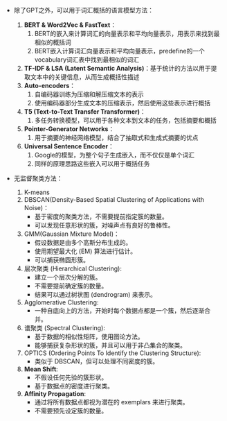 - 除了GPT之外，可以用于词汇概括的语言模型方法：
	1. **BERT & Word2Vec & FastText**：
		1. BERT的嵌入来计算词汇的向量表示和平均向量表示，用表示来找到最相似的概括词
		2. BERT嵌入计算词汇向量表示和平均向量表示，predefine的一个vocabulary词汇表中找到最相似的词汇
	2. **TF-IDF & LSA (Latent Semantic Analysis)**：基于统计的方法以用于提取文本中的关键信息，从而生成概括性描述
	3. **Auto-encoders**：
		1. 自编码器训练为压缩和解压缩文本的表示
		2. 使用编码器部分生成文本的压缩表示，然后使用这些表示进行概括
	4. **T5 (Text-to-Text Transfer Transformer)**：
		 1. 多任务转换模型，可以用于各种文本到文本的任务，包括摘要和概括
	5. **Pointer-Generator Networks**：
		 1. 用于摘要的神经网络模型，结合了抽取式和生成式摘要的优点
	6. **Universal Sentence Encoder**：
		 1. Google的模型，为整个句子生成嵌入，而不仅仅是单个词汇
		 2. 同样的原理思路这些嵌入可以用于概括任务

- 无监督聚类方法：
	1. K-means
	2. DBSCAN(Density-Based Spatial Clustering of Applications with Noise)：
		- 基于密度的聚类方法，不需要提前指定簇的数量。
		- 可以发现任意形状的簇，对噪声点有良好的鲁棒性。
	3. GMM(Gaussian Mixture Model)：
		- 假设数据是由多个高斯分布生成的。
		- 使用期望最大化 (EM) 算法进行估计。
		- 可以捕获椭圆形簇。
	4. 层次聚类 (Hierarchical Clustering):
		- 建立一个层次分解的簇。
		- 不需要提前确定簇的数量。
		- 结果可以通过树状图 (dendrogram) 来表示。
	5. Agglomerative Clustering:
		- 一种自底向上的方法，开始时每个数据点都是一个簇，然后逐渐合并。
	6. 谱聚类 (Spectral Clustering):
		- 基于数据的相似性矩阵，使用图论方法。
		- 能够捕获复杂形状的簇，并且可以用于非凸集合的聚类。
	7. OPTICS (Ordering Points To Identify the Clustering Structure):
		- 类似于 DBSCAN，但可以处理不同密度的簇。
	8. **Mean Shift**:    
		- 不假设任何先验的簇形状。
		- 基于数据点的密度进行聚类。
	9. **Affinity Propagation**:    
	    - 通过将所有数据点都视为潜在的 exemplars 来进行聚类。
	    - 不需要预先设定簇的数量。


